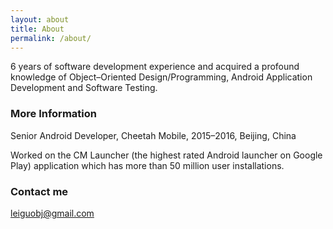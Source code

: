 ```yaml
---
layout: about
title: About
permalink: /about/
---
```


6 years of software development experience and acquired a profound knowledge of Object–Oriented Design/Programming, Android Application Development and Software Testing. 

### More Information

Senior Android Developer, Cheetah Mobile, 2015–2016, Beijing, China

Worked on the CM Launcher (the highest rated Android launcher on Google Play) application which has more than 50 million user installations.


### Contact me

[leiguobj@gmail.com](mailto:leiguobj@gmail.com)